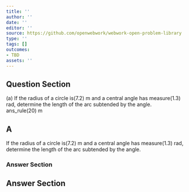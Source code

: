 ```yaml
---
title: ''
author: ''
date: ''
editor: ''
source: https://github.com/openwebwork/webwork-open-problem-library
type: ''
tags: []
outcomes:
- TBD
assets: ''
---
```


## Question Section 

 
  
(a) If the radius of a circle is(7.2) m and a central angle has measure(1.3) rad, determine the length of the arc subtended by the angle.  
 ans_rule(20) m

## A
If the radius of a circle is(7.2) m and a central angle has measure(1.3) rad, determine the length of the arc subtended by the angle.  
### Answer Section


## Answer Section

